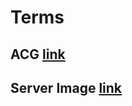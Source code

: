 # Terms

## ACG [link](https://docs.ncloud.com/ko/compute/compute-2-3.html)

## Server Image [link](https://docs.ncloud.com/ko/compute/compute-5-1-v2.html)

